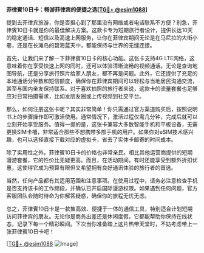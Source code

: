**菲律賓10日卡：畅游菲律宾的便捷之选[[TG💪+ @esim1088](https://t.me/s/esim1088)]**

提到去菲律宾旅游，你是否担心到了那里没有网络或者电话联系不方便？别急，菲律賓10日卡就是你的最佳解决方案。这款卡专为短期旅行者设计，提供长达10天的稳定通话、短信以及高速上网服务，让你在菲律宾期间无论是在马尼拉的大街小巷，还是在长滩岛的碧海蓝天中，都能保持与世界的无缝连接。

首先，让我们来了解一下菲律賓10日卡的核心功能。这张卡支持4G LTE网络，这意味着你在享受快速上网的同时，还可以体验清晰流畅的视频通话。无论是查询地图导航，还是分享旅行照片给家人朋友，都不再是问题。此外，它还提供了充足的本地通话分钟数和短信额度，确保你在菲律宾期间可以轻松与当地居民沟通交流，甚至与国内亲友保持联系。对于喜欢拍照的旅行者来说，这款卡的流量套餐也足够应对日常拍摄需求，比如发朋友圈或上传视频到社交平台。

那么，如何注册这张卡呢？其实非常简单！你只需通过官方渠道购买后，按照说明书上的步骤操作即可激活使用。通常情况下，激活过程仅需几分钟，完成后就可以立刻开始享受服务。值得一提的是，这张卡兼容大多数智能手机和平板设备，无需更换SIM卡槽，非常适合那些不想携带多部手机的用户。如果你对eSIM技术感兴趣，也可以选择直接下载对应的虚拟卡，省去了实体卡邮寄的时间成本。

除了实用性之外，菲律賓10日卡的价格也非常亲民。相比其他运营商提供的短期漫游套餐，它的性价比无疑更高。而且，在活动期间，有时还能享受到额外折扣优惠，这使得它成为预算有限但又希望拥有良好通讯体验的旅行者的首选。

当然，任何产品都有其适用范围和注意事项。在使用过程中，请务必注意检查手机是否支持该卡的工作频段，并确认已开启国际漫游权限。如果遇到任何问题，官方客服团队会随时待命为你解答疑惑，确保你的旅程无忧无虑。

总之，菲律賓10日卡是一款集高效、便捷于一体的通信工具，特别适合计划短期访问菲律宾的朋友。无论你是商务出差还是休闲度假，它都能帮助你保持在线状态，记录下每一个精彩瞬间。下次当你准备踏上这片热带天堂时，不妨考虑带上一张菲律賓10日卡吧！

[[TG💪+ @esim1088](https://t.me/s/esim1088) ![Image](https://i.postimg.cc/4NQfJmqS/Snipaste-2025-05-13-00-14-12.png)]